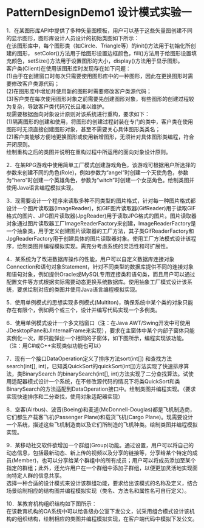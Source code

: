 # PatternDesignDemo1 设计模式实验一
1．在某图形库API中提供了多种矢量图模板，用户可以基于这些矢量图创建不同的显示图形，图形库设计人员设计的初始类图如下所示：\
在该图形库中，每个图形类（如Circle、Triangle等）的init()方法用于初始化所创建的图形， setColor()方法用于给图形设置边框颜色，fill()方法用于给图形设置填充颜色，setSize()方法用于设置图形的大小，display()方法用于显示图形。\
客户类(Client)在使用该图形库时发现存在如下问题：\
(1)由于在创建窗口时每次只需要使用图形库中的一种图形，因此在更换图形时需要修改客户类源代码；\
(2)在图形库中增加并使用新的图形时需要修改客户类源代码；\
(3)客户类在每次使用图形对象之前需要先创建图形对象，有些图形的创建过程较为复杂，导致客户类代码冗长且难以维护。\
现需要根据面向对象设计原则对该系统进行重构，要求如下：\
(1)隔离图形的创建和使用，将图形的创建过程封装在专门的类中，客户类在使用图形时无须直接创建图形对象，甚至不需要关心具体图形类类名；\
(2)客户类能够方便地更换图形或使用新增图形，无须针对具体图形类编程，符合开闭原则。\
绘制重构之后的类图并说明在重构过程中所运用的面向对象设计原则。

2．在某RPG游戏中使用简单工厂模式创建游戏角色，该游戏可根据用户所选择的参数来创建不同的角色(Role)，例如参数为“angel”时创建一个天使角色，参数为“hero”时创建一个英雄角色，参数为“witch”时创建一个女巫角色。绘制类图并使用Java语言编程模拟实现。

3．现需要设计一个程序来读取多种不同类型的图片格式，针对每一种图片格式都设计一个图片读取器(ImageReader)，如GIF图片读取器(GifReader)用于读取GIF格式的图片、JPG图片读取器(JpgReader)用于读取JPG格式的图片。图片读取器对象通过图片读取器工厂ImageReaderFactory来创建，ImageReaderFactory是一个抽象类，用于定义创建图片读取器的工厂方法，其子类GifReaderFactory和JpgReaderFactory用于创建具体的图片读取器对象。使用工厂方法模式设计该程序，绘制类图并编程模拟实现。需充分考虑系统的灵活性和可扩展性。

4．某系统为了改进数据库操作的性能，用户可以自定义数据库连接对象Connection和语句对象Statement，针对不同类型的数据库提供不同的连接对象和语句对象，例如提供Oracle或MySQL专用连接类和语句类，而且用户可以通过配置文件等方式根据实际需要动态更换系统数据库。使用抽象工厂模式设计该系统，要求绘制对应的类图并使用Java语言编程模拟实现。

5．使用单例模式的思想实现多例模式(Multiton)，确保系统中某个类的对象只能存在有限个，例如两个或三个，设计并编写代码实现一个多例类。

6．使用单例模式设计一个多文档窗口（注：在Java AWT/Swing开发中可使用JDesktopPane和JInternalFrame来实现），要求在主窗体中某个内部子窗体只能实例化一次，即只能弹出一个相同的子窗体，如下图所示，编程实现该功能。
（注：用C#或C++实现类似功能也可以）

7．现有一个接口DataOperation定义了排序方法sort(int[]) 和查找方法search(int[], int)，已知类QuickSort的quickSort(int[])方法实现了快速排序算法，类BinarySearch 的binarySearch(int[], int)方法实现了二分查找算法。试使用适配器模式设计一个系统，在不修改源代码的情况下将类QuickSort和类BinarySearch的方法适配到DataOperation接口中。绘制类图并编程实现。（要求实现快速排序和二分查找，使用对象适配器实现）

8．空客(Airbus)、波音(Boeing)和麦道(McDonnell-Douglas)都是飞机制造商，它们都生产载客飞机(Passenger Plane)和载货飞机(Cargo Plane)。现需要设计一个系统，描述这些飞机制造商以及它们所制造的飞机种类。绘制类图并编程模拟实现。

9．某移动社交软件欲增加一个群组(Group)功能。通过设置，用户可以将自己的动态信息，包括最新动态、新上传的视频以及分享的链接等，分享给某个特定的成员(Member)，也可以分享给某个群组中的所有成员；用户可以将成员添加至某个指定的群组；此外，还允许用户在一个群组中添加子群组，以便更加灵活地实现面向特定人群的信息共享。\
选择一种合适的设计模式来设计该群组功能，要求给出该模式的名称及定义，结合场景绘制相应的结构图并编程模拟实现（类名、方法名和属性名可自行定义）。

10．某教育机构组织结构如下图所示：\
在该教育机构的OA系统中可以给各级办公室下发公文，试采用组合模式设计该机构的组织结构，绘制相应的类图并编程模拟实现，在客户端代码中模拟下发公文。
